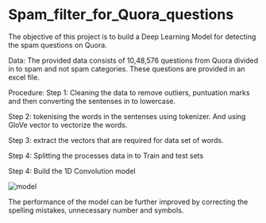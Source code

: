 # Spam_filter_for_Quora_questions
The objective of this project is to build a Deep Learning Model for detecting the spam questions on Quora.

Data: The provided data consists of 10,48,576 questions from Quora divided in to spam and not spam categories. These questions are provided in an excel file.

Procedure: 
Step 1: Cleaning the data to remove outliers, puntuation marks and then converting the sentenses in to lowercase.

Step 2: tokenising the words in the sentenses using tokenizer. And using GloVe vector to vectorize the words.

Step 3: extract the vectors that are required for data set of words.

Step 4: Splitting the processes data in to Train and test sets

Step 4: Build the 1D Convolution model

![model](https://user-images.githubusercontent.com/82253441/123509175-94cd0c00-d691-11eb-9816-058e0882c761.png)

The performance of the model can be further improved by correcting the spelling mistakes, unnecessary number and symbols.
